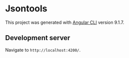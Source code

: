 # Jsontools

This project was generated with [Angular CLI](https://github.com/angular/angular-cli) version 9.1.7.

## Development server

Navigate to `http://localhost:4200/`.
